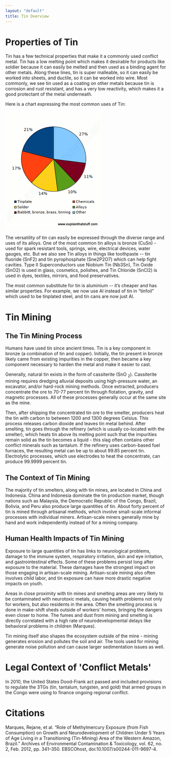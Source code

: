 ```yaml
---
layout: "default"
title: Tin Overview
---
```

# Properties of Tin
Tin has a few technical properties that make it a commonly used conflict metal. Tin has a low melting point which makes it desirable for products like soldier because it can easily be melted and then used as a binding agent for other metals. Along these lines, tin is super malleable, so it can easily be worked into sheets, and ductile, so it can be worked into wire. Most commonly, we see tin used as a coating on other metals because tin is corrosion and rust resistant, and has a very low reactivity, which makes it a good protectant of the metal underneath. 

Here is a chart expressing the most common uses of Tin:

![Common Uses of Tin](images/tin.png)

The versatility of tin can easily be expressed through the diverse range and uses of its alloys. One of the most common tin alloys is bronze (CuSn) - used for spark resistant tools, springs, wire, electrical devices, water gauges, etc. But we also see Tin alloys in things like toothpaste -- tin fluoride (SnF2) and tin pyrophosphate (Sne2P2O7) which can help fight cavities. Type II Superconductors use Niobium Tin (Nb3Sn), Tin Oxide (SnO2) is used in glass, cosmetics, polishes, and Tin Chloride (SnCl2) is used in dyes, textiles, mirrors, and food preservatives. 

The most common substitute for tin is aluminium -- it’s cheaper and has similar properties. For example, we now use Al instead of tin in “tinfoil” which used to be tinplated steel, and tin cans are now just Al.

# Tin Mining

## The Tin Mining Process
Humans have used tin since ancient times. Tin is a key component in bronze (a combination of tin and copper). Initially, the tin present in bronze likely came from existing impurities in the copper, then became a key component necessary to harden the metal and make it easier to cast.

Generally, natural tin exists in the form of cassiterite (SnO <sub>2</sub>). Cassiterite mining requires dredging alluvial deposits using high-pressure water, an excavator, and/or hard-rock mining methods. Once extracted, producers concentrate the ore to 70-77 percent tin through flotation, gravity, and magnetic processes. All of these processes generally occur at the same site as the mine.

Then, after shipping the concentrated tin ore to the smelter, producers heat the tin with carbon to between 1200 and 1300 degrees Celsius. This process releases carbon dioxide and leaves tin metal behind. After smelting, tin goes through the refinery (which is usually co-located with the smelter), which heats tin above its melting point such that the impurities remain solid as the tin becomes a liquid - this slag often contains other conflict minerals such as tantalum. If the refinery uses carbon-based fuel furnaces, the resulting metal can be up to about 99.85 percent tin. Electrolytic processes, which use electrodes to heat the concentrate, can produce 99.9999 percent tin.

## The Context of Tin Mining
The majority of tin smelters, along with tin mines, are located in China and Indonesia. China and Indonesia dominate the tin production market, though nations such as Malaysia, the Democratic Republic of the Congo, Brazil, Bolivia, and Peru also produce large quantities of tin. About forty percent of tin is mined through artisanal methods, which involve small-scale informal processes with individual miners. Artisan-scale miners generally mine by hand and work independently instead of for a mining company.

## Human Health Impacts of Tin Mining
Exposure to large quantities of tin has links to neurological problems, damage to the immune system, respiratory irritation, skin and eye irritation, and gastrointestinal effects. Some of these problems persist long after exposure to the material. These damages have the strongest impact on those engaging in artisan-scale mining. Artisan-scale mining also often involves child labor, and tin exposure can have more drastic negative impacts on youth. 

Areas in close proximity with tin mines and smelting areas are very likely to be contaminated with neurotoxic metals, causing health problems not only for workers, but also residents in the area. Often the smelting process is done in make-shift sheds outside of workers’ homes, bringing the dangers even closer to home. The fumes and dust from mining and smelting is directly correlated with a high rate of neurodevelopmental delays like behavioral problems in children (Marques). 

Tin mining itself also shapes the ecosystem outside of the mine - mining generates erosion and pollutes the soil and air. The tools used for mining generate noise pollution and can cause larger sedimentation issues as well. 


# Legal Context of 'Conflict Metals'
In 2010, the United States Dood-Frank act passed and included provisions to regulate the 3TGs (tin, tantalum, tungsten, and gold) that armed groups in the Congo were using to finance ongoing regional conflict.  

# Citations
Marques, Rejane, et al. “Role of Methylmercury Exposure (from Fish Consumption) on Growth and Neurodevelopment of Children Under 5 Years of Age Living in a Transitioning (Tin-Mining) Area of the Western Amazon, Brazil.” Archives of Environmental Contamination & Toxicology, vol. 62, no. 2, Feb. 2012, pp. 341–350. EBSCOhost, doi:10.1007/s00244-011-9697-4.
